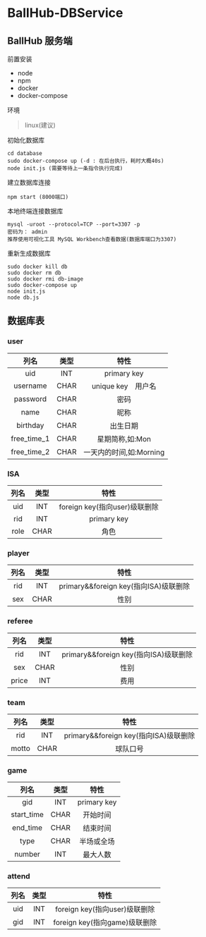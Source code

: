 # BallHub-DBService

## BallHub 服务端

前置安装

+ node
+ npm
+ docker
+ docker-compose

环境
> linux(建议)

初始化数据库
```
cd database
sudo docker-compose up (-d : 在后台执行，耗时大概40s)
node init.js (需要等待上一条指令执行完成)
```

建立数据库连接
```
npm start (8000端口)
```

本地终端连接数据库
```
mysql -uroot --protocol=TCP --port=3307 -p
密码为： admin
推荐使用可视化工具 MySQL Workbench查看数据(数据库端口为3307)
```

重新生成数据库
```
sudo docker kill db
sudo docker rm db
sudo docker rmi db-image
sudo docker-compose up
node init.js
node db.js
```

## 数据库表

### user
|列名|类型|特性|
|:-:|:-:|:-:|
|uid|INT|primary key|
|username|CHAR|unique key　用户名|
|password|CHAR|密码|
|name|CHAR|昵称|
|birthday|CHAR|出生日期|
|free_time_1|CHAR|星期简称,如:Mon|
|free_time_2|CHAR|一天内的时间,如:Morning|

### ISA
|列名|类型|特性|
|:-:|:-:|:-:|
|uid|INT|foreign key(指向user)级联删除|
|rid|INT|primary key|
|role|CHAR|角色|

### player
|列名|类型|特性|
|:-:|:-:|:-:|
|rid|INT|primary&&foreign key(指向ISA)级联删除|
|sex|CHAR|性别|

### referee
|列名|类型|特性|
|:-:|:-:|:-:|
|rid|INT|primary&&foreign key(指向ISA)级联删除|
|sex|CHAR|性别|
|price|INT|费用|

### team
|列名|类型|特性|
|:-:|:-:|:-:|
|rid|INT|primary&&foreign key(指向ISA)级联删除|
|motto|CHAR|球队口号|

### game
|列名|类型|特性|
|:-:|:-:|:-:|
|gid|INT|primary key|
|start_time|CHAR|开始时间|
|end_time|CHAR|结束时间|
|type|CHAR|半场或全场|
|number|INT|最大人数|

### attend
|列名|类型|特性|
|:-:|:-:|:-:|
|uid|INT|foreign key(指向user)级联删除|
|gid|INT|foreign key(指向game)级联删除|